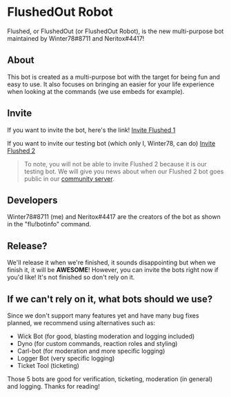 # FlushedOut Robot
Flushed, or FlushedOut (or FlushedOut Robot), is the new multi-purpose bot maintained by Winter78#8711 and Neritox#4417!

## About
This bot is created as a multi-purpose bot with the target for being fun and easy to use.
It also focuses on bringing an easier for your life experience when looking at the commands (we use embeds for example).

## Invite
If you want to invite the bot, here's the link!
[Invite Flushed 1](https://discord.com/api/oauth2/authorize?client_id=882057940834582588&permissions=8&scope=applications.commands%20bot)

If you want to invite our testing bot (which only I, Winter78, can do)
[Invite Flushed 2](https://discord.com/api/oauth2/authorize?client_id=882126923520696320&permissions=8&scope=bot%20applications.commands)
> To note, you will not be able to invite Flushed 2 because it is our testing bot. We will give you news about when our Flushed 2 bot goes public in our [community server](https://dsc.gg/refreshed).

## Developers
Winter78#8711 (me) and Neritox#4417 are the creators of the bot as shown in the "flu!botinfo" command.

## Release?
We'll release it when we're finished, it sounds disappointing but when we finish it, it will be **AWESOME**!
However, you can invite the bots right now if you'd like! It's not finished so don't rely on it.

## If we can't rely on it, what bots should we use?
Since we don't support many features yet and have many bug fixes planned, we recommend using alternatives such as:
* Wick Bot (for good, blasting moderation and logging included)
* Dyno (for custom commands, reaction roles and styling)
* Carl-bot (for moderation and more specific logging)
* Logger Bot (very specific logging)
* Ticket Tool (ticketing)

Those 5 bots are good for verification, ticketing, moderation (in general) and logging.
Thanks for reading!

